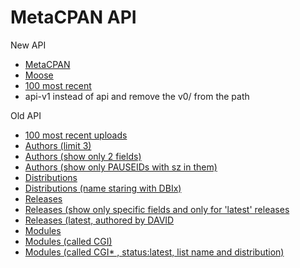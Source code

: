 # MetaCPAN API

New API


* [MetaCPAN](https://metacpan.org/)
* [Moose](https://api-v1.metacpan.org/release/ETHER/Moose-2.1603)
* [100 most recent](https://api-v1.metacpan.org/release/_search?q=status:latest&amp;fields=name,status,date&amp;sort=date:desc&amp;size=100)
* api-v1 instead of api  and remove the v0/ from the path

Old API


* [100 most recent uploads](http://api.metacpan.org/v0/release/_search?q=status:latest&amp;fields=name,status,date&amp;sort=date:desc&amp;size=100)
* [Authors (limit 3)](http://api.metacpan.org/v0/author/_search?size=3)
* [Authors (show only 2 fields)](http://api.metacpan.org/v0/author/_search?size=3&amp;fields=pauseid,region)
* [Authors (show only PAUSEIDs with sz in them)](http://api.metacpan.org/v0/author/_search?size=3&amp;fields=pauseid,region&amp;q=sz)
* [Distributions](http://api.metacpan.org/v0/distribution/_search?size=3)
* [Distributions (name staring with DBIx)](http://api.metacpan.org/v0/distribution/_search?size=3&amp;q=DBIx)
* [Releases](http://api.metacpan.org/v0/release/_search?size=3)
* [Releases (show only specific fields and only for 'latest' releases](http://api.metacpan.org/v0/release/_search?size=3&amp;fields=author,distribution,status&amp;q=status:latest)
* [Releases (latest, authored by DAVID](http://api.metacpan.org/v0/release/_search?size=3&amp;fields=author,distribution,status&amp;q=status:latest%20AND%20author:DAVID)
* [Modules](http://api.metacpan.org/v0/module/_search?size=3)
* [Modules (called CGI)](http://api.metacpan.org/v0/module/_search?size=3&amp;q=name:CGI)
* [Modules (called CGI* , status:latest, list name and distribution)](http://api.metacpan.org/v0/module/_search?size=3&amp;q=name:CGI*%20AND%20status:latest&amp;fields=name,distribution)





